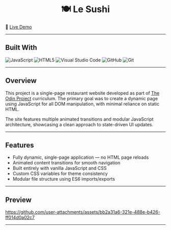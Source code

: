 <h1 align="center">🍽️ Le Sushi</h1>

🚀 [Live Demo](https://kkapkane.github.io/Le-Sushi/)

---

## Built With

![JavaScript](https://img.shields.io/badge/javascript-%23323330.svg?style=for-the-badge&logo=javascript&logoColor=%23F7DF1E)
![HTML5](https://img.shields.io/badge/html5-%23E34F26.svg?style=for-the-badge&logo=html5&logoColor=white)
![Visual Studio Code](https://img.shields.io/badge/Visual%20Studio%20Code-0078d7.svg?style=for-the-badge&logo=visual-studio-code&logoColor=white)
![GitHub](https://img.shields.io/badge/github-%23121011.svg?style=for-the-badge&logo=github&logoColor=white)
![Git](https://img.shields.io/badge/git-%23F05033.svg?style=for-the-badge&logo=git&logoColor=white)

---

## Overview

This project is a single-page restaurant website developed as part of [The Odin Project](https://www.theodinproject.com/) curriculum. The primary goal was to create a dynamic page using JavaScript for all DOM manipulation, with minimal reliance on static HTML.

The site features multiple animated transitions and modular JavaScript architecture, showcasing a clean approach to state-driven UI updates.

---

## Features

- Fully dynamic, single-page application — no HTML page reloads
- Animated content transitions for smooth navigation
- Built entirely with vanilla JavaScript and CSS
- Custom CSS variables for theme consistency
- Modular file structure using ES6 imports/exports

---

## Preview





https://github.com/user-attachments/assets/bb2a31a6-321e-488e-b426-ff014d0a02c7




---

